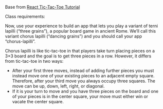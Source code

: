 Base from [React Tic-Tac-Toe Tutorial](https://react.dev/learn/tutorial-tic-tac-toe#setup-for-the-tutorial)

Class requirements:

Now, use your experience to build an app that lets you play a variant of terni lapilli (“three grains”), a popular board game in ancient Rome. We’ll call this variant chorus lapilli (“dancing grains”) and you should call your app “chorus-lapilli”.

Chorus lapilli is like tic-tac-toe in that players take turn placing pieces on a 3×3 board and the goal is to get three pieces in a row. However, it differs from tic-tac-toe in two ways:

- After your first three moves, instead of adding further pieces you must instead move one of your existing pieces to an adjacent empty square. Therefore, after your third move you always occupy three squares. The move can be up, down, left, right, or diagonal.
- If it is your turn to move and you have three pieces on the board and one of your pieces is in the center square, your move must either win or vacate the center square.
